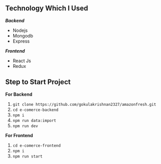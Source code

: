 

 ## Technology Which I Used
   ***Backend***
   
 - Nodejs
 - Mongodb
 - Express

 ***Frontend***
 

 - React Js
 - Redux



 ## Step to Start Project
 

 
**For Backend**
 1. `git clone https://github.com/gokulakrishnan2327/amazonfresh.git`
 2. `cd e-comerce-backend`
 3. `npm i`
 4. `npm run data:import`
 5. `npm run dev`

**For Frontend**

 1. `cd e-comerce-frontend`
 2. `npm i`
 3. `npm run start`


